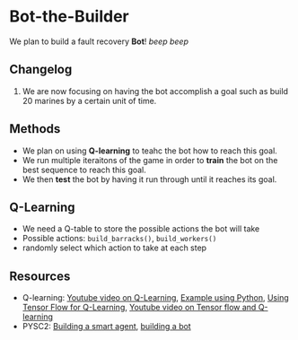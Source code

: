 # Bot-the-Builder
We plan to build a fault recovery **Bot**! *beep beep*

**Changelog**
-----
1. We are now focusing on  having the bot accomplish a goal such as build 20 marines by a certain unit of time. 

Methods
-----
* We plan on using **Q-learning** to teahc the bot how to reach this goal.
* We run multiple iteraitons of the game in order to **train** the bot on the best sequence to reach this goal.
* We then **test** the bot by having it run through until it reaches its goal. 

Q-Learning
---
- We need a Q-table to store the possible actions the bot will take
- Possible actions: `build_barracks()`, `build_workers()`
- randomly select which action to take at each step 

Resources
---
* Q-learning: [Youtube video on Q-Learning](https://youtu.be/qPE4CPQY7mc), [Example using Python](http://amunategui.github.io/reinforcement-learning/), [Using Tensor Flow for Q-Learning](https://medium.com/emergent-future/simple-reinforcement-learning-with-tensorflow-part-0-q-learning-with-tables-and-neural-networks-d195264329d0), [Youtube video on Tensor flow and Q-learning](https://youtu.be/Vz5l886eptw)
* PYSC2: [Building a smart agent](https://chatbotslife.com/building-a-smart-pysc2-agent-cdc269cb095d), [building a bot](https://github.com/skjb/pysc2-tutorial)

